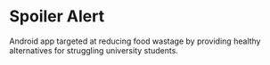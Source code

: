 # Spoiler Alert
Android app targeted at reducing food wastage by providing healthy alternatives for struggling university students.

